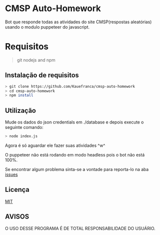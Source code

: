 # CMSP Auto-Homework

Bot que responde todas as atividades do site CMSP(respostas aleatórias) usando o modulo puppeteer do javascript.

# Requisitos
> git
> nodejs and npm

## Instalação de requisitos

```bash
> git clone https://github.com/Kauefranca/cmsp-auto-homework
> cd cmsp-auto-homework
> npm install
```

## Utilização

Mude os dados do json credentials em ./database e depois execute o seguinte comando:

```bash
> node index.js
```

Agora é só aguardar ele fazer suas atividades ^w^

O puppeteer não está rodando em modo headless pois o bot não está 100%.

Se encontrar algum problema sinta-se a vontade para reporta-lo na aba [issues](https://github.com/Kauefranca/cmsp-auto-homework/issues)

## Licença

[MIT](https://github.com/Kauefranca/cmsp-auto-homework/blob/main/LICENSE)

## AVISOS

O USO DESSE PROGRAMA É DE TOTAL RESPONSABILIDADE DO USUÁRIO.